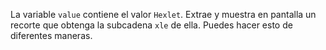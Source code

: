 
La variable `value` contiene el valor `Hexlet`. Extrae y muestra en pantalla un recorte que obtenga la subcadena `xle` de ella. Puedes hacer esto de diferentes maneras.
